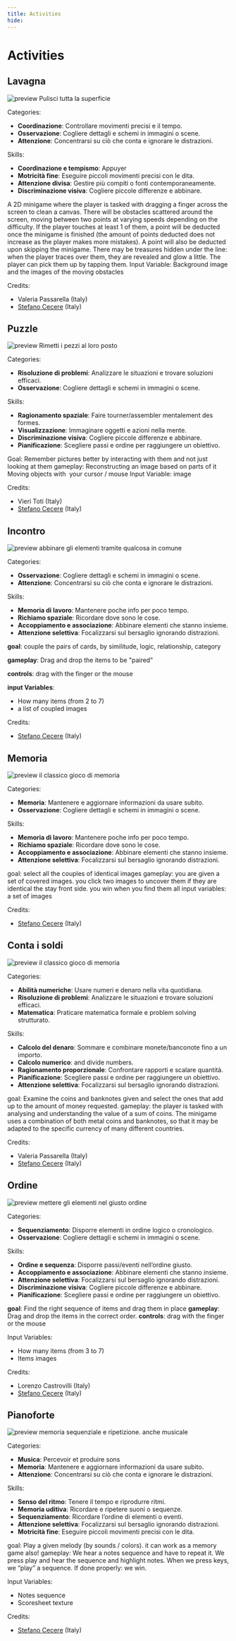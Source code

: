 ```yaml
---
title: Activities
hide:
---
```


# Activities

<a id="CleanCanvas"></a>
## Lavagna

![preview](../../../assets/img/content/activities/activity_CleanCanvas.jpg)
Pulisci tutta la superficie

Categories:

  - **Coordinazione**: Controllare movimenti precisi e il tempo.
  - **Osservazione**: Cogliere dettagli e schemi in immagini o scene.
  - **Attenzione**: Concentrarsi su ciò che conta e ignorare le distrazioni.

Skills:

  - **Coordinazione e tempismo**: Appuyer
  - **Motricità fine**: Eseguire piccoli movimenti precisi con le dita.
  - **Attenzione divisa**: Gestire più compiti o fonti contemporaneamente.
  - **Discriminazione visiva**: Cogliere piccole differenze e abbinare.

A 2D minigame where the player is tasked with dragging a finger across the screen to clean a canvas. There will be obstacles scattered around the screen, moving between two points at varying speeds depending on the difficulty. If the player touches at least 1 of them, a point will be deducted once the minigame is finished (the amount of points deducted does not increase as the player makes more mistakes). A point will also be deducted upon skipping the minigame. There may be treasures hidden under the line: when the player traces over them, they are revealed and glow a little. The player can pick them up by tapping them.
Input Variable: Background image and the images of the moving obstacles


Credits:
  - Valeria Passarella (Italy)
  - [Stefano Cecere](https://stefanocecere.com) (Italy)

<a id="JigsawPuzzle"></a>
## Puzzle

![preview](../../../assets/img/content/activities/activity_JigsawPuzzle.jpg)
Rimetti i pezzi al loro posto

Categories:

  - **Risoluzione di problemi**: Analizzare le situazioni e trovare soluzioni efficaci.
  - **Osservazione**: Cogliere dettagli e schemi in immagini o scene.

Skills:

  - **Ragionamento spaziale**: Faire tourner/assembler mentalement des formes.
  - **Visualizzazione**: Immaginare oggetti e azioni nella mente.
  - **Discriminazione visiva**: Cogliere piccole differenze e abbinare.
  - **Pianificazione**: Scegliere passi e ordine per raggiungere un obiettivo.

Goal: Remember pictures better by interacting with them and not just looking at them
gameplay: Reconstructing an image based on parts of it Moving objects with  your cursor / mouse
Input Variable:  image 

Credits:
  - Vieri Toti (Italy)
  - [Stefano Cecere](https://stefanocecere.com) (Italy)

<a id="Match"></a>
## Incontro

![preview](../../../assets/img/content/activities/activity_Match.jpg)
abbinare gli elementi tramite qualcosa in comune

Categories:

  - **Osservazione**: Cogliere dettagli e schemi in immagini o scene.
  - **Attenzione**: Concentrarsi su ciò che conta e ignorare le distrazioni.

Skills:

  - **Memoria di lavoro**: Mantenere poche info per poco tempo.
  - **Richiamo spaziale**: Ricordare dove sono le cose.
  - **Accoppiamento e associazione**: Abbinare elementi che stanno insieme.
  - **Attenzione selettiva**: Focalizzarsi sul bersaglio ignorando distrazioni.

**goal**: couple the pairs of cards, by similitude, logic, relationship, category

**gameplay**: Drag and drop the items to be "paired" 

**controls**: drag with the finger or the mouse

**input Variables**:

- How many items (from 2 to 7)
- a list of coupled  images

Credits:
  - [Stefano Cecere](https://stefanocecere.com) (Italy)

<a id="Memory"></a>
## Memoria

![preview](../../../assets/img/content/activities/activity_Memory.jpg)
il classico gioco di memoria

Categories:

  - **Memoria**: Mantenere e aggiornare informazioni da usare subito.
  - **Osservazione**: Cogliere dettagli e schemi in immagini o scene.

Skills:

  - **Memoria di lavoro**: Mantenere poche info per poco tempo.
  - **Richiamo spaziale**: Ricordare dove sono le cose.
  - **Accoppiamento e associazione**: Abbinare elementi che stanno insieme.
  - **Attenzione selettiva**: Focalizzarsi sul bersaglio ignorando distrazioni.

goal: select all the couples of identical images
gameplay: you are given a set of covered images. you click two images to uncover them if they are identical the stay front side. you win when you find them all
input variables: a set of images

Credits:
  - [Stefano Cecere](https://stefanocecere.com) (Italy)

<a id="MoneyCount"></a>
## Conta i soldi

![preview](../../../assets/img/content/activities/activity_MoneyCount.jpg)
il classico gioco di memoria

Categories:

  - **Abilità numeriche**: Usare numeri e denaro nella vita quotidiana.
  - **Risoluzione di problemi**: Analizzare le situazioni e trovare soluzioni efficaci.
  - **Matematica**: Praticare matematica formale e problem solving strutturato.

Skills:

  - **Calcolo del denaro**: Sommare e combinare monete/banconote fino a un importo.
  - **Calcolo numerico**:  and divide numbers.
  - **Ragionamento proporzionale**: Confrontare rapporti e scalare quantità.
  - **Pianificazione**: Scegliere passi e ordine per raggiungere un obiettivo.
  - **Attenzione selettiva**: Focalizzarsi sul bersaglio ignorando distrazioni.

goal: Examine the coins and banknotes given and select the ones that add up to the amount of money requested.
gameplay: the player is tasked with analysing and understanding the value of a sum of coins. The minigame uses a combination of both metal coins and banknotes, so that it may be adapted to the specific currency of many different countries.
  


Credits:
  - Valeria Passarella (Italy)
  - [Stefano Cecere](https://stefanocecere.com) (Italy)

<a id="Order"></a>
## Ordine

![preview](../../../assets/img/content/activities/activity_Order.jpg)
mettere gli elementi nel giusto ordine

Categories:

  - **Sequenziamento**: Disporre elementi in ordine logico o cronologico.
  - **Osservazione**: Cogliere dettagli e schemi in immagini o scene.

Skills:

  - **Ordine e sequenza**: Disporre passi/eventi nell’ordine giusto.
  - **Accoppiamento e associazione**: Abbinare elementi che stanno insieme.
  - **Attenzione selettiva**: Focalizzarsi sul bersaglio ignorando distrazioni.
  - **Discriminazione visiva**: Cogliere piccole differenze e abbinare.
  - **Pianificazione**: Scegliere passi e ordine per raggiungere un obiettivo.

**goal**: Find the right sequence of items and drag them in place
**gameplay**: Drag and drop the items in the correct order. 
**controls**: drag with the finger or the mouse

Input Variables:
- How many items (from 3 to 7)
- Items images


Credits:
  - Lorenzo Castrovilli (Italy)
  - [Stefano Cecere](https://stefanocecere.com) (Italy)

<a id="Piano"></a>
## Pianoforte

![preview](../../../assets/img/content/activities/activity_Piano.jpg)
memoria sequenziale e ripetizione. anche musicale

Categories:

  - **Musica**: Percevoir et produire sons
  - **Memoria**: Mantenere e aggiornare informazioni da usare subito.
  - **Attenzione**: Concentrarsi su ciò che conta e ignorare le distrazioni.

Skills:

  - **Senso del ritmo**: Tenere il tempo e riprodurre ritmi.
  - **Memoria uditiva**: Ricordare e ripetere suoni o sequenze.
  - **Sequenziamento**: Ricordare l’ordine di elementi o eventi.
  - **Attenzione selettiva**: Focalizzarsi sul bersaglio ignorando distrazioni.
  - **Motricità fine**: Eseguire piccoli movimenti precisi con le dita.

goal: Play a given melody (by sounds / colors). it can work as a memory game also!
gameplay: We hear a notes sequence and have to repeat it. We press play and hear the sequence and highlight notes. When we press keys, we “play” a sequence. If done properly: we win.

Input Variables:
- Notes sequence
- Scoresheet texture

Credits:
  - [Stefano Cecere](https://stefanocecere.com) (Italy)

